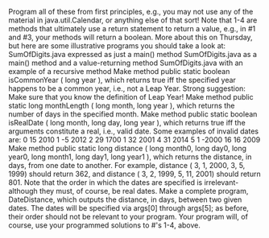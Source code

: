 Program all of these from first principles, e.g., you may not use any of the material in java.util.Calendar, or anything else of that sort! Note that 1-4 are methods that ultimately use a return statement to return a value, e.g., in #1 and #3, your methods will return a boolean. More about this on Thursday, but here are some illustrative programs you should take a look at:
SumOfDigits.java expressed as just a main() method
SumOfDigits.java as a main() method and a value-returning method
SumOfDigits.java with an example of a recursive method
Make method public static boolean isCommonYear ( long year ), which returns true iff the specified year happens to be a common year, i.e., not a Leap Year. Strong suggestion: Make sure that you know the definition of Leap Year!
Make method public static long monthLength ( long month, long year ), which returns the number of days in the specified month.
Make method public static boolean isRealDate ( long month, long day, long year ), which returns true iff the arguments constitute a real, i.e., valid date. Some examples of invalid dates are:
0 15 2010
1 -5 2012
2 29 1700
1 32 2001
4 31 2014
5 1 -2000
16 16 2009
Make method public static long distance ( long month0, long day0, long year0, long month1, long day1, long year1 ), which returns the distance, in days, from one date to another. For example, distance ( 3, 1, 2000, 3, 5, 1999) should return 362, and distance ( 3, 2, 1999, 5, 11, 2001) should return 801. Note that the order in which the dates are specified is irrelevant- although they must, of course, be real dates.
Make a complete program, DateDistance, which outputs the distance, in days, between two given dates. The dates will be specified via args[0] through args[5]; as before, their order should not be relevant to your program. Your program will, of course, use your programmed solutions to #'s 1-4, above.
